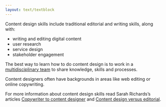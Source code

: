 ```yaml
---
layout: text/textblock
---
```

Content design skills include traditional editorial and writing skills, along with:
- writing and editing digital content
- user research
- service design
- stakeholder engagement

The best way to learn how to do content design is to work in a [multidisciplinary team](/starting-team/) to share knowledge, skills and processes.

Content designers often have backgrounds in areas like web editing or online copywriting. 

For more information about content design skills read Sarah Richards’s articles [Copywriter to content designer](http://contentdesign.london/content-design/copywriter-to-content-designer/) and [Content design versus editorial](http://contentdesign.london/content-design/content-design-vs-editorial/).
